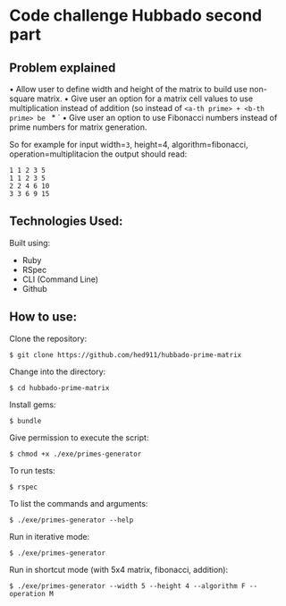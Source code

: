 # Code challenge Hubbado second part

## Problem explained

• Allow user to define width and height of the matrix to build use non-square matrix.
• Give user an option for a matrix cell values to use multiplication instead of addition (so instead of `<a-th prime> + <b-th prime> be `<a-th prime> \* <b-th prime>` • Give user an option to use Fibonacci numbers instead of prime numbers for matrix generation.

So for example for input width=`3`, height=4, algorithm=fibonacci, operation=multiplitacion the output should read:

```shell
1 1 2 3 5
1 1 2 3 5
2 2 4 6 10
3 3 6 9 15
```

## Technologies Used:

Built using:

- Ruby
- RSpec
- CLI (Command Line)
- Github

## How to use:

Clone the repository:

```shell
$ git clone https://github.com/hed911/hubbado-prime-matrix
```

Change into the directory:

```shell
$ cd hubbado-prime-matrix
```

Install gems:

```shell
$ bundle
```

Give permission to execute the script:

```shell
$ chmod +x ./exe/primes-generator
```

To run tests:

```shell
$ rspec
```

To list the commands and arguments:

```shell
$ ./exe/primes-generator --help
```

Run in iterative mode:

```shell
$ ./exe/primes-generator
```

Run in shortcut mode (with 5x4 matrix, fibonacci, addition):

```shell
$ ./exe/primes-generator --width 5 --height 4 --algorithm F --operation M
```
